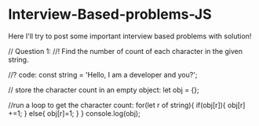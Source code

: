 # Interview-Based-problems-JS
Here I'll try to post some important interview based problems with solution!

// Question 1:
//! Find the number of count of each character in the given string.

//? code:
const string = 'Hello, I am a developer and you?';

// store the character count in an empty object:
let obj = {};

//run a loop to get the character count:
 for(let r of string){
    if(obj[r]){
        obj[r] +=1;
    }
    else{
        obj[r]=1;
    }
 }
 console.log(obj);

